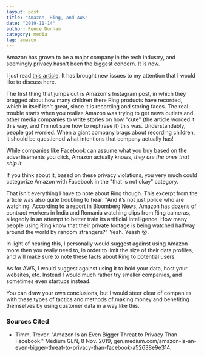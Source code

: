 ```yaml
---
layout: post
title: "Amazon, Ring, and AWS"
date: "2019-11-14"
author: Reece Dunham
category: media
tag: amazon
---
```


Amazon has grown to be a major company in the tech industry, and seemingly privacy hasn't been the biggest concern. It is now.

I just read [this article](https://gen.medium.com/amazon-is-an-even-bigger-threat-to-privacy-than-facebook-a52638e9e314). It has brought new issues to my attention that I would like to discuss here.

The first thing that jumps out is Amazon's Instagram post, in which they bragged about how many children there Ring products have recorded, which in itself isn't great, since it is recording and storing faces.
The real trouble starts when you realize Amazon was trying to get news outlets and other media companies to write stories on how "cute" (the article worded it this way, and I'm not sure how to rephrase it) this was.
Understandably, people got worried. When a giant company brags about recording children, it should be questioned what intentions that company actually has!

While companies like Facebook can assume what you buy based on the advertisements you click, Amazon actually knows, *they are the ones that ship it*.

If you think about it, based on these privacy violations, you very much could categorize Amazon with Facebook in the "that is not okay" category.

That isn't everything I have to note about Ring though. This excerpt from the article was also quite troubling to hear:
"And it’s not just police who are watching. According to a report in Bloomberg News, Amazon has dozens of contract workers in India and Romania watching clips from Ring cameras, allegedly in an attempt to better train its artificial intelligence. How many people using Ring know that their private footage is being watched halfway around the world by random strangers?"
Yeah. Yeash :open_mouth:.

In light of hearing this, I personally would suggest against using Amazon more then you really need to, in order to limit the size of their data profiles, and will make sure to note these facts about Ring to potential users.

As for AWS, I would suggest against using it to hold your data, host your websites, etc.
Instead I would much rather try smaller companies, and sometimes even startups instead.

You can draw your own conclusions, but I would steer clear of companies with these types of tactics and methods of making money and benefiting themselves by using customer data in a way like this.

### Sources Cited

* Timm, Trevor. "Amazon Is an Even Bigger Threat to Privacy Than Facebook." Medium GEN, 8 Nov. 2019, gen.medium.com/amazon-is-an-even-bigger-threat-to-privacy-than-facebook-a52638e9e314.
